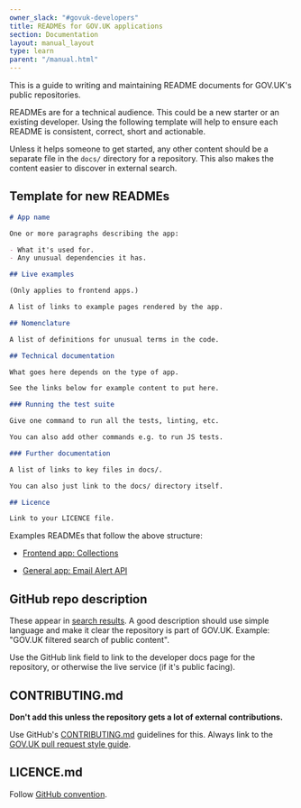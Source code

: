 ```yaml
---
owner_slack: "#govuk-developers"
title: READMEs for GOV.UK applications
section: Documentation
layout: manual_layout
type: learn
parent: "/manual.html"
---
```


This is a guide to writing and maintaining README documents for GOV.UK's public repositories.

READMEs are for a technical audience. This could be a new starter or an existing developer. Using the following template will help to ensure each README is consistent, correct, short and actionable.

Unless it helps someone to get started, any other content should be a separate file in the `docs/` directory for a repository. This also makes the content easier to discover in external search.

## Template for new READMEs

```markdown
# App name

One or more paragraphs describing the app:

- What it's used for.
- Any unusual dependencies it has.

## Live examples

(Only applies to frontend apps.)

A list of links to example pages rendered by the app.

## Nomenclature

A list of definitions for unusual terms in the code.

## Technical documentation

What goes here depends on the type of app.

See the links below for example content to put here.

### Running the test suite

Give one command to run all the tests, linting, etc.

You can also add other commands e.g. to run JS tests.

### Further documentation

A list of links to key files in docs/.

You can also just link to the docs/ directory itself.

## Licence

Link to your LICENCE file.
```

Examples READMEs that follow the above structure:

- [Frontend app: Collections](https://github.com/alphagov/collections/blob/13e53b7b63b2a9c1e618ba309756523341befc5b/README.md#technical-documentation)

- [General app: Email Alert API](https://github.com/alphagov/email-alert-api/blob/451481ce0b6335bb1f640ef52fa0e8305f38d09c/README.md#technical-documentation)

## GitHub repo description

These appear in [search results](https://github.com/alphagov/). A good description should use simple language and make it clear the repository is part of GOV.UK. Example: "GOV.UK filtered search of public content".

Use the GitHub link field to link to the developer docs page for the repository, or otherwise the live service (if it's public facing).

## CONTRIBUTING.md

**Don't add this unless the repository gets a lot of external contributions.**

Use GitHub's [CONTRIBUTING.md](https://help.github.com/articles/setting-guidelines-for-repository-contributors/) guidelines for this. Always link to the [GOV.UK pull request style guide](https://github.com/alphagov/styleguides/blob/master/pull-requests.md).

## LICENCE.md

Follow [GitHub convention](https://help.github.com/articles/open-source-licensing/#where-does-the-license-live-on-my-repository).

